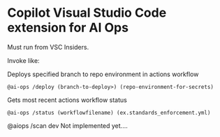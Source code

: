 # Copilot Visual Studio Code extension for AI Ops

Must run from VSC Insiders.

Invoke like:

Deploys specified branch to repo environment in actions workflow

  	@ai-ops /deploy (branch-to-deploy>) (repo-environment-for-secrets)

Gets most recent actions workflow status
	
 	@ai-ops /status (workflowfilename) (ex.standards_enforcement.yml)
	

@aiops /scan dev
	Not implemented yet....
